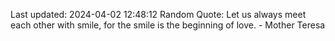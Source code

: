 Last updated: 2024-04-02 12:48:12
Random Quote: Let us always meet each other with smile, for the smile is the beginning of love. - Mother Teresa
